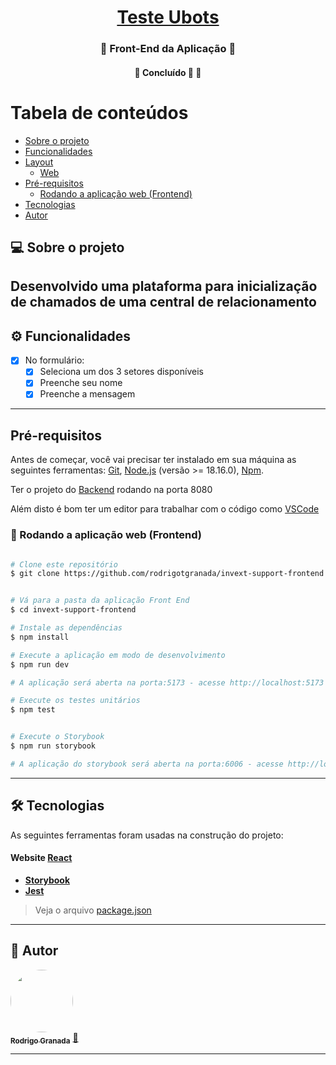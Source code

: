 

<h1 align="center">
    <a href="#" alt="site do ecoleta"> Teste Ubots </a>
</h1>

<h3 align="center">
    🌱 Front-End da Aplicação 💚
</h3>
<h4 align="center">
	🚧 Concluído 🚀 🚧
</h4>

Tabela de conteúdos
=================
<!--ts-->
   * [Sobre o projeto](#-sobre-o-projeto)
   * [Funcionalidades](#-Funcionalidades)
   * [Layout](#-layout)
     * [Web](#web)
   * [Pré-requisitos](#pré-requisitos)
     * [Rodando a aplicação web (Frontend)](#-rodando-a-aplicação-web-frontend)
   * [Tecnologias](#-tecnologias)
   * [Autor](#-autor)
<!--te-->


## 💻 Sobre o projeto

Desenvolvido uma plataforma para inicialização de chamados de uma central de relacionamento
---

## ⚙️ Funcionalidades

- [x] No formulário:
  - [x] Seleciona um dos 3 setores disponíveis
  - [x] Preenche seu nome
  - [x] Preenche a mensagem
---


## Pré-requisitos

Antes de começar, você vai precisar ter instalado em sua máquina as seguintes ferramentas:
[Git](https://git-scm.com), [Node.js](https://nodejs.org/en/) (versão >= 18.16.0), [Npm](https://www.npmjs.com/). 

Ter o projeto do [Backend](https://github.com/rodrigotgranada/invext-back) rodando na porta 8080

Além disto é bom ter um editor para trabalhar com o código como [VSCode](https://code.visualstudio.com/)





### 🧭 Rodando a aplicação web (Frontend)

```bash

# Clone este repositório
$ git clone https://github.com/rodrigotgranada/invext-support-frontend.git


# Vá para a pasta da aplicação Front End
$ cd invext-support-frontend

# Instale as dependências
$ npm install

# Execute a aplicação em modo de desenvolvimento
$ npm run dev

# A aplicação será aberta na porta:5173 - acesse http://localhost:5173

# Execute os testes unitários
$ npm test


# Execute o Storybook
$ npm run storybook

# A aplicação do storybook será aberta na porta:6006 - acesse http://localhost:6006

```

---

## 🛠 Tecnologias

As seguintes ferramentas foram usadas na construção do projeto:

#### **Website**  [React](https://reactjs.org/)

-   **[Storybook](https://storybook.js.org/)**
-   **[Jest](https://jestjs.io/)**


> Veja o arquivo  [package.json](https://github.com/rodrigotgranada/invext-support-frontend/blob/main/package.json)
---


## 🦸 Autor

<a href="https://github.com/rodrigotgranada/">
 <img style="border-radius: 50%;" src="https://avatars.githubusercontent.com/u/10424750?s…00&u=88b4b4f528dee060c188c267efc9b8f33b64f84f&v=4" width="100px;" alt=""/>
 <br />
 <sub><b>Rodrigo Granada</b></sub></a> <a href="https://github.com/rodrigotgranada/" title="RodrigoGranada">🚀</a>
 <br />

---
